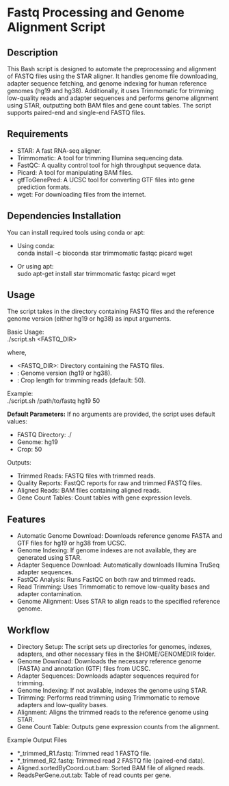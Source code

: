 # Fastq Processing and Genome Alignment Script

## Description
This Bash script is designed to automate the preprocessing and alignment of FASTQ files using the STAR aligner. It handles genome file downloading,
adapter sequence fetching, and genome indexing for human reference genomes (hg19 and hg38). Additionally, it uses Trimmomatic for trimming low-quality
reads and adapter sequences and performs genome alignment using STAR, outputting both BAM files and gene count tables. The script supports paired-end
and single-end FASTQ files.

## Requirements
- STAR: A fast RNA-seq aligner.
- Trimmomatic: A tool for trimming Illumina sequencing data.
- FastQC: A quality control tool for high throughput sequence data.
- Picard: A tool for manipulating BAM files.
- gtfToGenePred: A UCSC tool for converting GTF files into gene prediction formats.
- wget: For downloading files from the internet.

## Dependencies Installation
You can install required tools using conda or apt:

- Using conda:  
conda install -c bioconda star trimmomatic fastqc picard wget

- Or using apt:  
sudo apt-get install star trimmomatic fastqc picard wget

## Usage
The script takes in the directory containing FASTQ files and the reference genome version (either hg19 or hg38) as input arguments.

Basic Usage:  
./script.sh <FASTQ_DIR> <GENOME> <CROP>  

where,
- <FASTQ_DIR>: Directory containing the FASTQ files.
- <GENOME>: Genome version (hg19 or hg38).
- <CROP>: Crop length for trimming reads (default: 50).

Example:  
./script.sh /path/to/fastq hg19 50

__Default Parameters:__
If no arguments are provided, the script uses default values:
- FASTQ Directory: ./
- Genome: hg19
- Crop: 50

Outputs:
- Trimmed Reads: FASTQ files with trimmed reads.
- Quality Reports: FastQC reports for raw and trimmed FASTQ files.
- Aligned Reads: BAM files containing aligned reads.
- Gene Count Tables: Count tables with gene expression levels.

## Features
- Automatic Genome Download: Downloads reference genome FASTA and GTF files for hg19 or hg38 from UCSC.
- Genome Indexing: If genome indexes are not available, they are generated using STAR.
- Adapter Sequence Download: Automatically downloads Illumina TruSeq adapter sequences.
- FastQC Analysis: Runs FastQC on both raw and trimmed reads.
- Read Trimming: Uses Trimmomatic to remove low-quality bases and adapter contamination.
- Genome Alignment: Uses STAR to align reads to the specified reference genome.

## Workflow
- Directory Setup: The script sets up directories for genomes, indexes, adapters, and other necessary files in the $HOME/GENOMEDIR folder.
- Genome Download: Downloads the necessary reference genome (FASTA) and annotation (GTF) files from UCSC.
- Adapter Sequences: Downloads adapter sequences required for trimming.
- Genome Indexing: If not available, indexes the genome using STAR.
- Trimming: Performs read trimming using Trimmomatic to remove adapters and low-quality bases.
- Alignment: Aligns the trimmed reads to the reference genome using STAR.
- Gene Count Table: Outputs gene expression counts from the alignment.

Example Output Files
- *_trimmed_R1.fastq: Trimmed read 1 FASTQ file.
- *_trimmed_R2.fastq: Trimmed read 2 FASTQ file (paired-end data).
- Aligned.sortedByCoord.out.bam: Sorted BAM file of aligned reads.
- ReadsPerGene.out.tab: Table of read counts per gene.
